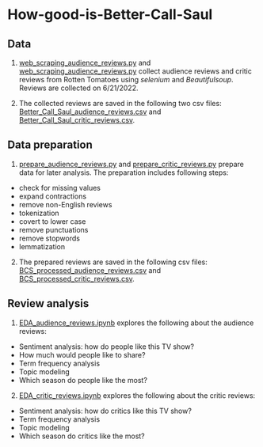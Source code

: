 # How-good-is-Better-Call-Saul
## Data
1. [web_scraping_audience_reviews.py](https://github.com/m724297540/How-good-is-Better-Call-Saul/blob/master/web_scraping_audiance_reviews.py) 
and [web_scraping_audience_reviews.py](https://github.com/m724297540/How-good-is-Better-Call-Saul/blob/master/web_scraping_critic_reviews.py) 
collect audience reviews and critic reviews from Rotten Tomatoes using *selenium* and *Beautifulsoup*. Reviews are collected on 6/21/2022.

2. The collected reviews are saved in the following two csv files:
[Better_Call_Saul_audience_reviews.csv](https://github.com/m724297540/How-good-is-Better-Call-Saul/blob/master/Better_Call_Saul_audience_reviews.csv) and 
[Better_Call_Saul_critic_reviews.csv](https://github.com/m724297540/How-good-is-Better-Call-Saul/blob/master/Better_Call_Saul_critic_reviews.csv).

## Data preparation
1. [prepare_audience_reviews.py](https://github.com/m724297540/How-good-is-Better-Call-Saul/blob/master/prepare_audience_reviews.py) and 
[prepare_critic_reviews.py](https://github.com/m724297540/How-good-is-Better-Call-Saul/blob/master/prepare_critic_reviews.py) prepare data for later analysis.
The preparation includes following steps:
- check for missing values
- expand contractions
- remove non-English reviews
- tokenization
- covert to lower case
- remove punctuations
- remove stopwords
- lemmatization

2. The prepared reviews are saved in the following csv files:
[BCS_processed_audience_reviews.csv](https://github.com/m724297540/How-good-is-Better-Call-Saul/blob/master/BCS_processed_audience_reviews.csv) and 
[BCS_processed_critic_reviews.csv](https://github.com/m724297540/How-good-is-Better-Call-Saul/blob/master/BCS_processed_critic_reviews.csv).

## Review analysis
1. [EDA_audience_reviews.ipynb](https://github.com/m724297540/How-good-is-Better-Call-Saul/blob/master/EDA_audience_reviews.ipynb) explores the following
about the audience reviews:
- Sentiment analysis: how do people like this TV show?
- How much would people like to share?
- Term frequency analysis
- Topic modeling
- Which season do people like the most?

2. [EDA_critic_reviews.ipynb](https://github.com/m724297540/How-good-is-Better-Call-Saul/blob/master/EDA_critic_reviews.ipynb) explores the following
about the critic reviews:
- Sentiment analysis: how do critics like this TV show?
- Term frequency analysis
- Topic modeling
- Which season do critics like the most?

